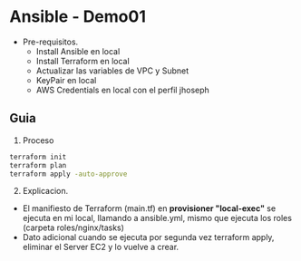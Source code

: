 # Ansible - Demo01

- Pre-requisitos.
  - Install Ansible en local
  - Install Terraform en local
  - Actualizar las variables de VPC y Subnet
  - KeyPair en local
  - AWS Credentials en local con el perfil jhoseph

## Guia

1. Proceso

```bash
terraform init
terraform plan
terraform apply -auto-approve
```

2. Explicacion.

- El manifiesto de Terraform (main.tf) en **provisioner "local-exec"** se ejecuta en mi local, llamando a ansible.yml, mismo que ejecuta los roles (carpeta roles/nginx/tasks)
- Dato adicional cuando se ejecuta por segunda vez terraform apply, eliminar el Server EC2 y lo vuelve a crear.
